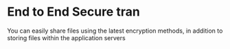 # End to End Secure tran
You can easily share files using the latest encryption methods, in addition to storing files within the application servers

